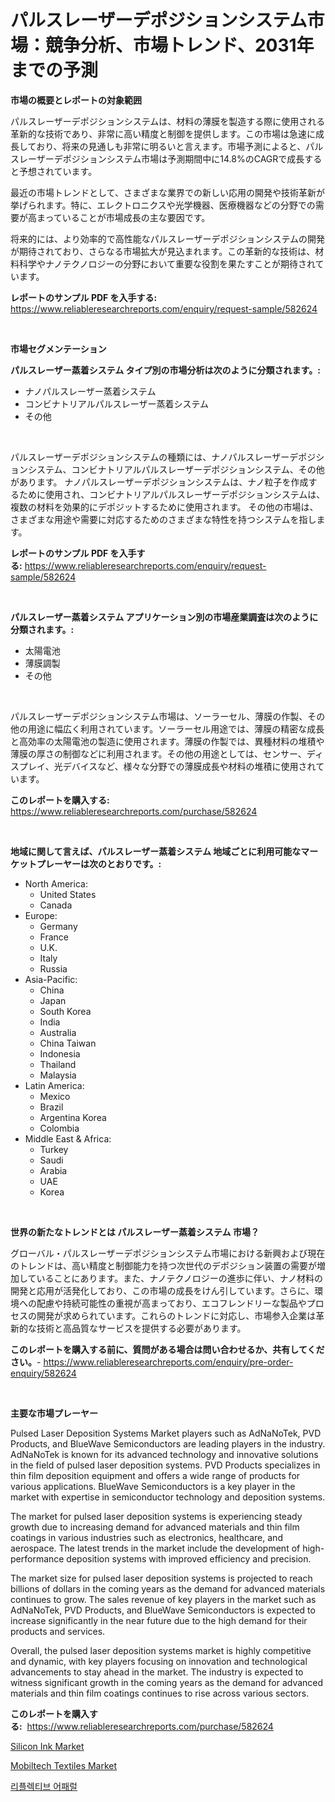 <p><h1>パルスレーザーデポジションシステム市場：競争分析、市場トレンド、2031年までの予測</h1></p><p><strong>市場の概要とレポートの対象範囲</strong></p>
<p><p>パルスレーザーデポジションシステムは、材料の薄膜を製造する際に使用される革新的な技術であり、非常に高い精度と制御を提供します。この市場は急速に成長しており、将来の見通しも非常に明るいと言えます。市場予測によると、パルスレーザーデポジションシステム市場は予測期間中に14.8%のCAGRで成長すると予想されています。</p><p>最近の市場トレンドとして、さまざまな業界での新しい応用の開発や技術革新が挙げられます。特に、エレクトロニクスや光学機器、医療機器などの分野での需要が高まっていることが市場成長の主な要因です。</p><p>将来的には、より効率的で高性能なパルスレーザーデポジションシステムの開発が期待されており、さらなる市場拡大が見込まれます。この革新的な技術は、材料科学やナノテクノロジーの分野において重要な役割を果たすことが期待されています。</p></p>
<p><strong>レポートのサンプル PDF を入手する:</strong> <a href="https://www.reliableresearchreports.com/enquiry/request-sample/582624">https://www.reliableresearchreports.com/enquiry/request-sample/582624</a></p>
<p>&nbsp;</p>
<p><strong>市場セグメンテーション</strong></p>
<p><strong>パルスレーザー蒸着システム タイプ別の市場分析は次のように分類されます。:</strong></p>
<p><ul><li>ナノパルスレーザー蒸着システム</li><li>コンビナトリアルパルスレーザー蒸着システム</li><li>その他</li></ul></p>
<p>&nbsp;</p>
<p><p>パルスレーザーデポジションシステムの種類には、ナノパルスレーザーデポジションシステム、コンビナトリアルパルスレーザーデポジションシステム、その他があります。 ナノパルスレーザーデポジションシステムは、ナノ粒子を作成するために使用され、コンビナトリアルパルスレーザーデポジションシステムは、複数の材料を効果的にデポジットするために使用されます。 その他の市場は、さまざまな用途や需要に対応するためのさまざまな特性を持つシステムを指します。</p></p>
<p><strong>レポートのサンプル PDF を入手する:</strong>&nbsp;<a href="https://www.reliableresearchreports.com/enquiry/request-sample/582624">https://www.reliableresearchreports.com/enquiry/request-sample/582624</a></p>
<p>&nbsp;</p>
<p><strong> パルスレーザー蒸着システム アプリケーション別の市場産業調査は次のように分類されます。:</strong></p>
<p><ul><li>太陽電池</li><li>薄膜調製</li><li>その他</li></ul></p>
<p>&nbsp;</p>
<p><p>パルスレーザーデポジションシステム市場は、ソーラーセル、薄膜の作製、その他の用途に幅広く利用されています。ソーラーセル用途では、薄膜の精密な成長と高効率の太陽電池の製造に使用されます。薄膜の作製では、異種材料の堆積や薄膜の厚さの制御などに利用されます。その他の用途としては、センサー、ディスプレイ、光デバイスなど、様々な分野での薄膜成長や材料の堆積に使用されています。</p></p>
<p><strong>このレポートを購入する:</strong>&nbsp; <a href="https://www.reliableresearchreports.com/purchase/582624">https://www.reliableresearchreports.com/purchase/582624</a></p>
<p>&nbsp;</p>
<p><strong>地域に関して言えば、パルスレーザー蒸着システム 地域ごとに利用可能なマーケットプレーヤーは次のとおりです。:</strong></p>
<p><ul>
    <li>
        North America:
        <ul>
            <li>United States</li>
            <li>Canada</li>
        </ul>
    </li>
    <li>
        Europe:
        <ul>
            <li>Germany</li>
            <li>France</li>
            <li>U.K.</li>
            <li>Italy</li>
            <li>Russia</li>
        </ul>
    </li>
    <li>
        Asia-Pacific:
        <ul>
            <li>China</li>
            <li>Japan</li>
            <li>South Korea</li>
            <li>India</li>
            <li>Australia</li>
            <li>China Taiwan</li>
            <li>Indonesia</li>
            <li>Thailand</li>
            <li>Malaysia</li>
        </ul>
    </li>
    <li>
        Latin America:
        <ul>
            <li>Mexico</li>
            <li>Brazil</li>
            <li>Argentina Korea</li>
            <li>Colombia</li>
        </ul>
    </li>
    <li>
        Middle East & Africa:
        <ul>
            <li>Turkey</li>
            <li>Saudi</li>
            <li>Arabia</li>
            <li>UAE</li>
            <li>Korea</li>
        </ul>
    </li>
    </ul></p>
<p>&nbsp;</p>
<p><strong>世界の新たなトレンドとは パルスレーザー蒸着システム 市場？</strong></p>
<p><p>グローバル・パルスレーザーデポジションシステム市場における新興および現在のトレンドは、高い精度と制御能力を持つ次世代のデポジション装置の需要が増加していることにあります。また、ナノテクノロジーの進歩に伴い、ナノ材料の開発と応用が活発化しており、この市場の成長をけん引しています。さらに、環境への配慮や持続可能性の重視が高まっており、エコフレンドリーな製品やプロセスの開発が求められています。これらのトレンドに対応し、市場参入企業は革新的な技術と高品質なサービスを提供する必要があります。</p></p>
<p><strong>このレポートを購入する前に、質問がある場合は問い合わせるか、共有してください。</strong>- <a href="https://www.reliableresearchreports.com/enquiry/pre-order-enquiry/582624">https://www.reliableresearchreports.com/enquiry/pre-order-enquiry/582624</a></p>
<p>&nbsp;</p>
<p><strong>主要な市場プレーヤー</strong></p>
<p><p>Pulsed Laser Deposition Systems Market players such as AdNaNoTek, PVD Products, and BlueWave Semiconductors are leading players in the industry. AdNaNoTek is known for its advanced technology and innovative solutions in the field of pulsed laser deposition systems. PVD Products specializes in thin film deposition equipment and offers a wide range of products for various applications. BlueWave Semiconductors is a key player in the market with expertise in semiconductor technology and deposition systems.</p><p>The market for pulsed laser deposition systems is experiencing steady growth due to increasing demand for advanced materials and thin film coatings in various industries such as electronics, healthcare, and aerospace. The latest trends in the market include the development of high-performance deposition systems with improved efficiency and precision.</p><p>The market size for pulsed laser deposition systems is projected to reach billions of dollars in the coming years as the demand for advanced materials continues to grow. The sales revenue of key players in the market such as AdNaNoTek, PVD Products, and BlueWave Semiconductors is expected to increase significantly in the near future due to the high demand for their products and services.</p><p>Overall, the pulsed laser deposition systems market is highly competitive and dynamic, with key players focusing on innovation and technological advancements to stay ahead in the market. The industry is expected to witness significant growth in the coming years as the demand for advanced materials and thin film coatings continues to rise across various sectors.</p></p>
<p><strong>このレポートを購入する:</strong>&nbsp;&nbsp;<a href="https://www.reliableresearchreports.com/purchase/582624">https://www.reliableresearchreports.com/purchase/582624</a></p>
<p><p><a href="https://view.publitas.com/reportprime-1/insights-into-silicon-ink-market-size-analysing-market-share-trends-and-growth-from-2023-to-2030/">Silicon Ink Market</a></p><p><a href="https://view.publitas.com/reportprime-1/mobiltech-textiles-market-a-comprehensive-report-of-its-market-share-growth-trends-2023-2030/">Mobiltech Textiles Market</a></p><p><a href="https://medium.com/@carlosdytouglas8907667/2024%EB%85%84%EB%B6%80%ED%84%B0-2031%EB%85%84%EA%B9%8C%EC%A7%80%EC%9D%98-%EC%8B%9C%EA%B8%B0%EC%97%90-%EB%8C%80%ED%95%9C-%EB%B0%98%EC%82%AC-%EC%95%A1%EC%84%B8%EC%84%9C%EB%A6%AC-%EC%8B%9C%EC%9E%A5-%EB%B6%84%EC%84%9D-%EB%B0%8F-%ED%81%AC%EA%B8%B0-%EC%98%88%EC%B8%A1-94e86cd8d8ee">리플렉티브 어패럴</a></p></p>